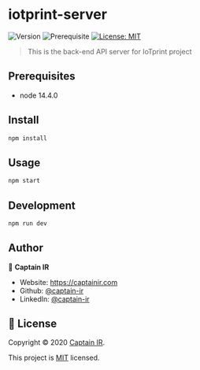 # iotprint-server

![Version](https://img.shields.io/badge/version-1.0.0-blue.svg?cacheSeconds=2592000)
![Prerequisite](https://img.shields.io/badge/node-14.4.0-blue.svg)
[![License: MIT](https://img.shields.io/badge/License-MIT-yellow.svg)](https://mit-license.org/)

> This is the back-end API server for IoTprint project

## Prerequisites

- node 14.4.0

## Install

```sh
npm install
```

## Usage

```sh
npm start
```

## Development

```sh
npm run dev
```

## Author

👤 **Captain IR**

- Website: https://captainir.com
- Github: [@captain-ir](https://github.com/captain-ir)
- LinkedIn: [@captain-ir](https://linkedin.com/in/captain-ir)

## 📝 License

Copyright © 2020 [Captain IR](https://github.com/captain-ir).

This project is [MIT](https://github.com/IoTprint/iotprint-server/blob/master/LICENSE) licensed.
